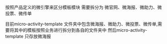 按照产品定义的微引擎来区分模板模块
需要拆分为 微官网、微海报、微助力、微投票、微传单

目前micro-activity-template 文件夹中包含微海报、微助力、微投票、微传单,需要将其中的模板按照业务进行拆分到各自的文件夹中
然后micro-activity-template 只存放微海报